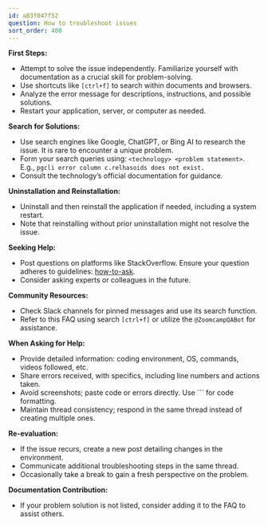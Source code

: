 ```yaml
---
id: a83f047f52
question: How to troubleshoot issues
sort_order: 400
---
```


**First Steps:**

- Attempt to solve the issue independently. Familiarize yourself with documentation as a crucial skill for problem-solving.
- Use shortcuts like `[ctrl+f]` to search within documents and browsers.
- Analyze the error message for descriptions, instructions, and possible solutions.
- Restart your application, server, or computer as needed.
  
**Search for Solutions:**

- Use search engines like Google, ChatGPT, or Bing AI to research the issue. It is rare to encounter a unique problem.
- Form your search queries using: `<technology> <problem statement>`. E.g., `pgcli error column c.relhasoids does not exist.`
- Consult the technology’s official documentation for guidance.

**Uninstallation and Reinstallation:**

- Uninstall and then reinstall the application if needed, including a system restart.
- Note that reinstalling without prior uninstallation might not resolve the issue.

**Seeking Help:**

- Post questions on platforms like StackOverflow. Ensure your question adheres to guidelines: [how-to-ask](https://stackoverflow.com/help/how-to-ask).
- Consider asking experts or colleagues in the future.

**Community Resources:**

- Check Slack channels for pinned messages and use its search function.
- Refer to this FAQ using search `[ctrl+f]` or utilize the `@ZoomcampQABot` for assistance.

**When Asking for Help:**

- Provide detailed information: coding environment, OS, commands, videos followed, etc.
- Share errors received, with specifics, including line numbers and actions taken.
- Avoid screenshots; paste code or errors directly. Use ``` for code formatting.
- Maintain thread consistency; respond in the same thread instead of creating multiple ones.

**Re-evaluation:**

- If the issue recurs, create a new post detailing changes in the environment.
- Communicate additional troubleshooting steps in the same thread.
- Occasionally take a break to gain a fresh perspective on the problem.

**Documentation Contribution:**

- If your problem solution is not listed, consider adding it to the FAQ to assist others.